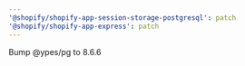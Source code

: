 ```yaml
---
'@shopify/shopify-app-session-storage-postgresql': patch
'@shopify/shopify-app-express': patch
---
```


Bump @ypes/pg to 8.6.6
